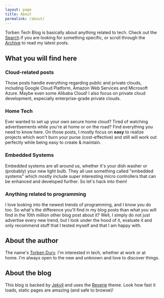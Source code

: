 ```yaml
---
layout: page
title: About
permalink: /about/
---
```


Torben Tech Blog is basically about anything related to tech. Check out the [Search](/search/) if you are looking for something specific, or scroll through the [Archive](/archive/) to read my latest posts.

## What you will find here

### Cloud-related posts

Those posts handle everything regarding public and private clouds, including Google Cloud Platform, Amazon Web Services and Microsoft Azure. Maybe even some Alibaba Cloud! I also focus on private cloud development, especially enterprise-grade private clouds.

### Home Tech

Ever wanted to set up your own secure home cloud? Tired of watching advertisements while you're at home or on the road? Find everything you need to know here. On those posts, I mostly focus on **easy** to realize projects which won't burn your purse (cost-effective) and still will work out perfectly while being easy to create & maintain.

### Embedded Systems

Embedded systems are all around us, whether it's your dish washer or (probably) your new light bulb. They all use something called "embedded systems" which mostly include super interesting micro controllers that can be enhanced and developed further. So let's hack into them!

### Anything related to programming

I love looking into the newest trends of programming, and I know you do too. So what's the difference you'll find in my blog posts than what you will find in the 10th million other blog post about it? Well, I simply do not just advertise every new trend, but I look under the hood of it, evaluate it and only recommend stuff that I tested myself and that I am happy with.

## About the author

The name's [Torben Dury](https://torbendury.de). I'm interested in tech, whether at work or at home. I'm always open to the new and unknown and love to discover things.

## About the blog

This blog is backed by [Jekyll](https://jekyllrb.com) and uses the [Reverie](https://github.com/amitmerchant1990/reverie) theme. Look how fast it loads, static pages are amazing (and safe to browse)!
